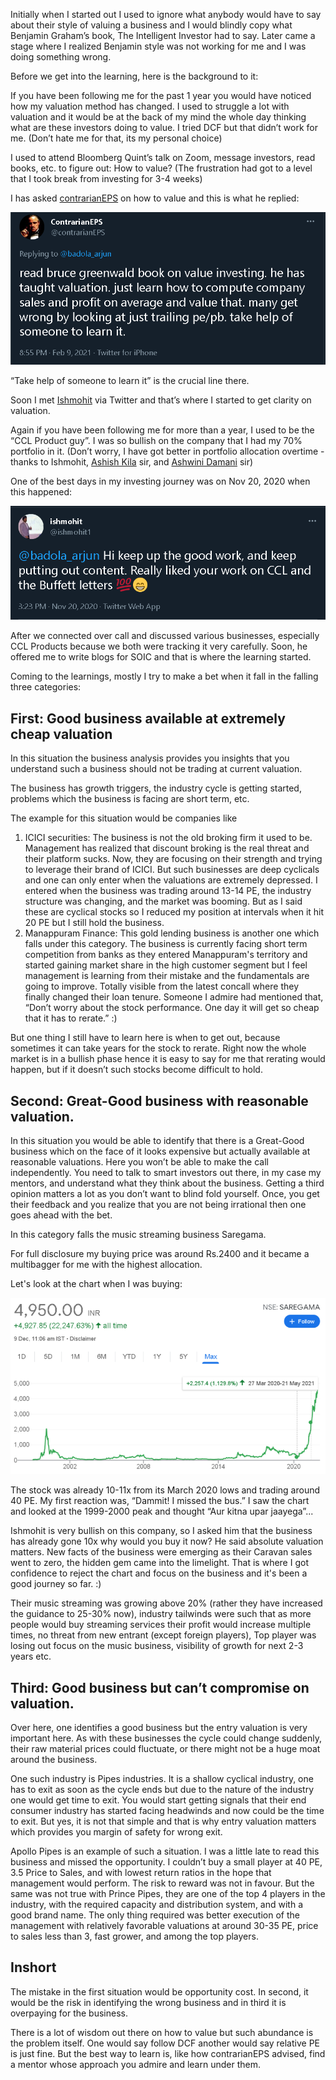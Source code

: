 Initially when I started out I used to ignore what anybody would have to say about their style of valuing a business and I would blindly copy what Benjamin Graham’s book, The Intelligent Investor had to say. Later came a stage where I realized Benjamin style was not working for me and I was doing something wrong.

Before we get into the learning, here is the background to it:

If you have been following me for the past 1 year you would have noticed how my valuation method has changed. I used to struggle a lot with valuation and it would be at the back of my mind the whole day thinking what are these investors doing to value. I tried DCF but that didn’t work for me. (Don’t hate me for that, its my personal choice)

I used to attend Bloomberg Quint’s talk on Zoom, message investors, read books, etc. to figure out: How to value? (The frustration had got to a level that I took break from investing for 3-4 weeks)

I has asked [contrarianEPS](https://twitter.com/contrarianEPS) on how to value and this is what he replied:

[![contraEPS](/assets/contraEPS.PNG)](https://twitter.com/contrarianEPS/status/1359161432508674057)

“Take help of someone to learn it” is the crucial line there.

Soon I met [Ishmohit](https://twitter.com/ishmohit1) via Twitter and that’s where I started to get clarity on valuation.

Again if you have been following me for more than a year, I used to be the “CCL Product guy”. I was so bullish on the company that I had my 70% portfolio in it. (Don’t worry, I have got better in portfolio allocation overtime - thanks to Ishmohit, [Ashish Kila](https://twitter.com/ashishkila) sir, and [Ashwini Damani](https://twitter.com/ashwinidamani) sir)

One of the best days in my investing journey was on Nov 20, 2020 when this happened:

[![ish](/assets/ish.PNG)](https://twitter.com/ishmohit1/status/1329724485440684032)
 
After we connected over call and discussed various businesses, especially CCL Products because we both were tracking it very carefully. Soon, he offered me to write blogs for SOIC and that is where the learning started. 

Coming to the learnings, mostly I try to make a bet when it fall in the falling three categories:

## **First: Good business available at extremely cheap valuation**

In this situation the business analysis provides you insights that you understand such a business should not be trading at current valuation. 

The business has growth triggers, the industry cycle is getting started, problems which the business is facing are short term, etc. 

The example for this situation would be companies like 

1. ICICI securities: The business is not the old broking firm it used to be. Management has realized that discount broking is the real threat and their platform sucks. Now, they are focusing on their strength and trying to leverage their brand of ICICI. But such businesses are deep cyclicals and one can only enter when the valuations are extremely depressed. I entered when the business was trading around 13-14 PE, the industry structure was changing, and the market was booming. But as I said these are cyclical stocks so I reduced my position at intervals when it hit 20 PE but I still hold the business.
2. Manappuram Finance: This gold lending business is another one which falls under this category. The business is currently facing short term competition from banks as they entered Manappuram's territory and started gaining market share in the high customer segment but I feel management is learning from their mistake and the fundamentals are going to improve. Totally visible from the latest concall where they finally changed their loan tenure. Someone I admire had mentioned that, “Don’t worry about the stock performance. One day it will get so cheap that it has to rerate.” :)

But one thing I still have to learn here is when to get out, because sometimes it can take years for the stock to rerate. Right now the whole market is in a bullish phase hence it is easy to say for me that rerating would happen, but if it doesn’t such stocks become difficult to hold.

## **Second: Great-Good business with reasonable valuation.**

In this situation you would be able to identify that there is a Great-Good business which on the face of it looks expensive but actually available at reasonable valuations. Here you won’t be able to make the call independently. You need to talk to smart investors out there, in my case my mentors, and understand what they think about the business. Getting a third opinion matters a lot as you don’t want to blind fold yourself. Once, you get their feedback and you realize that you are not being irrational then one goes ahead with the bet.

In this category falls the music streaming business Saregama.

For full disclosure my buying price was around Rs.2400 and it became a multibagger for me with the highest allocation.

Let's look at the chart when I was buying: 

![saregama](/assets/saregama.PNG)

The stock was already 10-11x from its March 2020 lows and trading around 40 PE. My first reaction was, “Dammit! I missed the bus.” I saw the chart and looked at the 1999-2000 peak and thought “Aur kitna upar jaayega”... 

Ishmohit is very bullish on this company, so I asked him that the business has already gone 10x why would you buy it now? He said absolute valuation matters. New facts of the business were emerging as their Caravan sales went to zero, the hidden gem came into the limelight. That is where I got confidence to reject the chart and focus on the business and it's been a good journey so far. :) 

Their music streaming was growing above 20% (rather they have increased the guidance to 25-30% now), industry tailwinds were such that as more people would buy streaming services their profit would increase multiple times, no threat from new entrant (except foreign players), Top player was losing out focus on the music business, visibility of growth for next 2-3 years etc.

## **Third: Good business but can’t compromise on valuation.**

Over here, one identifies a good business but the entry valuation is very important here. As with these businesses the cycle could change suddenly, their raw material prices could fluctuate, or there might not be a huge moat around the business.

One such industry is Pipes industries. It is a shallow cyclical industry, one has to exit as soon as the cycle ends but due to the nature of the industry one would get time to exit. You would start getting signals that their end consumer industry has started facing headwinds and now could be the time to exit. But yes, it is not that simple and that is why entry valuation matters which provides you margin of safety for wrong exit. 

Apollo Pipes is an example of such a situation. I was a little late to read this business and missed the opportunity.  I couldn’t buy a small player at 40 PE, 3.5 Price to Sales, and with lowest return ratios in the hope that management would perform. The risk to reward was not in favour. But the same was not true with Prince Pipes, they are one of the top 4 players in the industry, with the required capacity and distribution system, and with a good brand name. The only thing required was better execution of the management with relatively favorable valuations at around 30-35 PE, price to sales less than 3, fast grower, and among the top players.

## **Inshort**

The mistake in the first situation would be opportunity cost. In second, it would be the risk in identifying the wrong business and in third it is overpaying for the business.

There is a lot of wisdom out there on how to value but such abundance is the problem itself. One would say follow DCF another would say relative PE is just fine. But the best way to learn is, like how contrarianEPS advised, find a mentor whose approach you admire and learn under them. 
